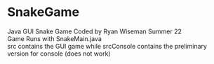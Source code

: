 # SnakeGame
Java GUI Snake Game Coded by Ryan Wiseman Summer 22<br />
Game Runs with SnakeMain.java<br />
src contains the GUI game while srcConsole contains the preliminary version for console (does not work)

